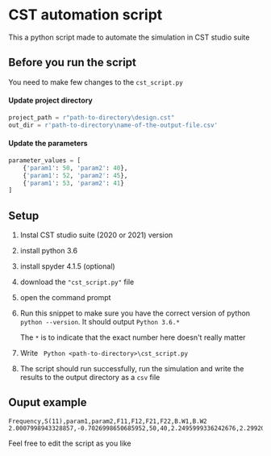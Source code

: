 # CST automation script

This a python script made to automate the simulation in CST studio suite

## Before you run the script

You need to make few changes to the `cst_script.py`

#### Update project directory

```python
project_path = r"path-to-directory\design.cst"
out_dir = r'path-to-directory\name-of-the-output-file.csv'
```

#### Update the parameters

```python
parameter_values = [
    {'param1': 50, 'param2': 40},
    {'param1': 52, 'param2': 45},
    {'param1': 53, 'param2': 41}
]
```

## Setup

1. Instal CST studio suite (2020 or 2021) version

2. install python 3.6

3. install spyder 4.1.5 (optional)

4. download the `"cst_script.py"` file

5. open the command prompt

6. Run this snippet to make sure you have the correct version of python `python --version`. It should output `Python 3.6.*`

   The `*` is to indicate that the exact number here doesn't really matter

7. Write ` Python <path-to-directory>\cst_script.py`
8. The script should run successfully, run the simulation and write the results to the output directory as a `csv` file

## Ouput example

```csv
Frequency,S(11),param1,param2,F11,F12,F21,F22,B.W1,B.W2
2.0007998943328857,-0.7026998650685952,50,40,2.2495999336242676,2.2992000579833984,0,0,0.04960012435913086,0
```

Feel free to edit the script as you like
